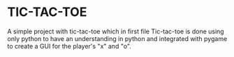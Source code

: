 # TIC-TAC-TOE
 
A simple project with tic-tac-toe which in first file Tic-tac-toe is done using only python to have an understanding in python and integrated with pygame to create a GUI for the player's "x" and "o".
